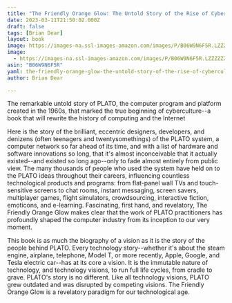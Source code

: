 ```yaml
---
title: "The Friendly Orange Glow: The Untold Story of the Rise of Cyberculture"
date: 2023-03-11T21:50:02.000Z
draft: false
tags: [Brian Dear]
layout: book
image: https://images-na.ssl-images-amazon.com/images/P/B06W9N6F5R.LZZZZZZZ.jpg
image: 
  - https://images-na.ssl-images-amazon.com/images/P/B06W9N6F5R.LZZZZZZZ.jpg
asin: "B06W9N6F5R"
yaml: the-friendly-orange-glow-the-untold-story-of-the-rise-of-cyberculture
author: Brian Dear

---
```


The remarkable untold story of PLATO, the computer program and platform created in the 1960s, that marked the true beginning of cyberculture--a book that will rewrite the history of computing and the Internet  
  
Here is the story of the brilliant, eccentric designers, developers, and denizens (often teenagers and twentysomethings) of the PLATO system, a computer network so far ahead of its time, and with a list of hardware and software innovations so long, that it's almost inconceivable that it actually existed--and existed so long ago--only to fade almost entirely from public view. The many thousands of people who used the system have held on to the PLATO ideas throughout their careers, influencing countless technological products and programs: from flat-panel wall TVs and touch-sensitive screens to chat rooms, instant messaging, screen savers, multiplayer games, flight simulators, crowdsourcing, interactive fiction, emoticons, and e-learning. Fascinating, first hand, and revelatory, The Friendly Orange Glow makes clear that the work of PLATO practitioners has profoundly shaped the computer industry from its inception to our very moment.   
  
This book is as much the biography of a vision as it is the story of the people behind PLATO. Every technology story--whether it's about the steam engine, airplane, telephone, Model T, or more recently, Apple, Google, and Tesla electric car--has at its core a vision. It is the immutable nature of technology, and technology visions, to run full life cycles, from cradle to grave. PLATO's story is no different. Like all technology visions, PLATO grew outdated and was disrupted by competing visions. The Friendly Orange Glow is a revelatory paradigm for our technological age.
